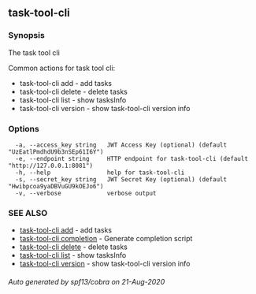 ## task-tool-cli



### Synopsis

The task tool cli

Common actions for task tool cli:

- task-tool-cli add - add tasks
- task-tool-cli delete - delete tasks
- task-tool-cli list - show tasksInfo
- task-tool-cli version - show task-tool-cli version info


### Options

```
  -a, --access_key string   JWT Access Key (optional) (default "UzEatlPmdhdU9b3nSEp61I6Y")
  -e, --endpoint string     HTTP endpoint for task-tool-cli (default "http://127.0.0.1:8081")
  -h, --help                help for task-tool-cli
  -s, --secret_key string   JWT Secret Key (optional) (default "Hwibpcoa9yaDBVuGU9kOEJo6")
  -v, --verbose             verbose output
```

### SEE ALSO

* [task-tool-cli add](task-tool-cli_add.md)	 - add tasks
* [task-tool-cli completion](task-tool-cli_completion.md)	 - Generate completion script
* [task-tool-cli delete](task-tool-cli_delete.md)	 - delete tasks
* [task-tool-cli list](task-tool-cli_list.md)	 - show tasksInfo
* [task-tool-cli version](task-tool-cli_version.md)	 - show task-tool-cli version info

###### Auto generated by spf13/cobra on 21-Aug-2020
